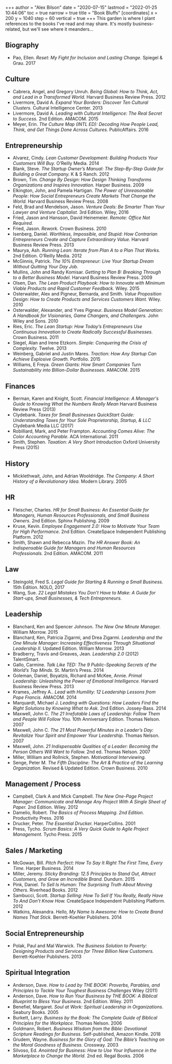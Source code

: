 +++
author = "Alex Bilson"
date = "2020-07-15"
lastmod = "2022-01-25 10:44:06"
toc = true
narrow = true
title = "Book Bluffs"
[coordinates]
    x = 200
    y = 1040
    step = 60
    vertical = true
+++
This garden is where I plant references to the books I've read and may share. It's mostly business-related, but we'll see where it meanders...

## Biography
- Pao, Ellen. _Reset: My Fight for Inclusion and Lasting Change._ Spiegel & Grau. 2017

## Culture
- Cabrera, Angel, and Gregory Unruh. _Being Global: How to Think, Act, and Lead in a Transformed World._ Harvard Business Review Press. 2012
- Livermore, David A. _Expand Your Borders: Discover Ten Cultural Clusters._ Cultural Intelligence Center. 2013
- Livermore, David A. _Leading with Cultural Intelligence: The Real Secret to Success._ 2nd Edition. AMACOM. 2015
- Meyer, Erin. _The Culture Map (INTL ED): Decoding How People Lead, Think, and Get Things Done Across Cultures._ PublicAffairs. 2016

## Entrepreneurship
- Alvarez, Cindy. _Lean Customer Development: Building Products Your Customers Will Buy._ O’Reilly Media. 2014
- Blank, Steve. _The Startup Owner’s Manual: The Step-By-Step Guide for Building a Great Company._ K & S Ranch. 2012
- Brown, Tim. _Change By Design: How Design Thinking Transforms Organizations and Inspires Innovation._ Harper Business. 2009
- Elkington, John, and Pamela Hartigan. _The Power of Unreasonable People: How Social Entrepreneurs Create Markets That Change the World._ Harvard Business Review Press. 2008
- Feld, Brad and Mendelson, Jason. _Venture Deals: Be Smarter Than Your Lawyer and Venture Capitalist._ 3rd Edition. Wiley, 2016
- Fried, Jason and Hansson, David Heinemeier. _Remote: Office Not Required._
- Fried, Jason. _Rework._ Crown Business. 2010
- Isenberg, Daniel. _Worthless, Impossible, and Stupid: How Contrarian Entrepreneurs Create and Capture Extraordinary Value._ Harvard Business Review Press. 2013
- Maurya, Ash. _Running Lean: Iterate from Plan A to a Plan That Works._ 2nd Edition. O’Reilly Media. 2012
- McGinnis, Patrick. _The 10% Entrepreneur: Live Your Startup Dream Without Quitting Your Day Job._
- Mullins, John and Randy Komisar. _Getting to Plan B: Breaking Through to a Better Business Model._ Harvard Business Review Press. 2009
- Olsen, Dan. _The Lean Product Playbook: How to Innovate with Minimum Viable Products and Rapid Customer Feedback._ Wiley. 2015
- Osterwalder, Alex and Pigneur, Bernarda, and Smith. _Value Proposition Design: How to Create Products and Services Customers Want._ Wiley. 2010
- Osterwalder, Alexander, and Yves Pigneur. _Business Model Generation: A Handbook for Visionaries, Game Changers, and Challengers._ John Wiley and Sons. 2010
- Ries, Eric. _The Lean Startup: How Today’s Entrepreneurs Use Continuous Innovation to Create Radically Successful Businesses._ Crown Business. 2011
- Siegel, Alan and Irene Etzkorn. _Simple: Conquering the Crisis of Complexity._ Twelve. 2013
- Weinberg, Gabriel and Justin Mares. _Traction: How Any Startup Can Achieve Explosive Growth._ Portfolio. 2015
- Williams, E Freya. _Green Giants: How Smart Companies Turn Sustainability into Billion-Dollar Businesses._ AMACOM. 2015

## Finances
- Berman, Karen and Knight, Scott. _Financial Intelligence: A Manager's Guide to Knowing What the Numbers Really Mean_ Harvard Business Review Press (2013)
- Clydebank. _Taxes for Small Businesses QuickStart Guide: Understanding Taxes for Your Sole Proprietorship, Startup, & LLC_ Clydebank Media LLC (2017)
- Robilliard, Mark, and Peter Frampton. _Accounting Comes Alive: The Color Accounting Parable._ ACA International. 2011
- Smith, Stephen. _Taxation: A Very Short Introduction_ Oxford University Press (2015)

## History
- Micklethwait, John, and Adrian Wooldridge. _The Company: A Short History of a Revolutionary Idea._ Modern Library. 2005

## HR
- Fleischer, Charles. _HR for Small Business: An Essential Guide for Managers, Human Resources Professionals, and Small Business Owners._ 2nd Edition. Sphinx Publishing. 2009
- Kruse, Kevin. _Employee Engagement 2.0: How to Motivate Your Team for High Performance._ 2nd Edition. CreateSpace Independent Publishing Platform. 2012
- Smith, Shawn and Rebecca Mazin. _The HR Answer Book: An Indispensable Guide for Managers and Human Resources Professionals._ 2nd Edition. AMACOM. 2011

## Law
- Steingold, Fred S. _Legal Guide for Starting & Running a Small Business._ 15th Edition. NOLO, 2017
- Wang, Sue. _22 Legal Mistakes You Don’t Have to Make: A Guide for Start-ups, Small Businesses, & Tech Entrepreneurs._

## Leadership
- Blanchard, Ken and Spencer Johnson. _The New One Minute Manager._ William Morrow. 2015
- Blanchard, Ken, Patricia Zigarmi, and Drea Zigarmi. _Leadership and the One Minute Manager: Increasing Effectiveness Through Situational Leadership II._ Updated Edition. William Morrow. 2013
- Bradberry, Travis and Greaves, Jean. _Leadership 2.0_ (2012) TalentSmart.
- Gallo, Carmine. _Talk Like TED: The 9 Public-Speaking Secrets of the World’s Top Minds._ St. Martin’s Press. 2014
- Goleman, Daniel, Boyatzis, Richard and McKee, Annie. _Primal Leadership: Unleashing the Power of Emotional Intelligence._ Harvard Business Review Press. 2013
- Krames, Jeffrey A.. _Lead with Humility: 12 Leadership Lessons from Pope Francis._ AMACOM. 2014
- Marquardt, Michael J. _Leading with Questions: How Leaders Find the Right Solutions by Knowing What to Ask._ 2nd Edition. Jossey-Bass. 2014
- Maxwell, John C. _The 21 Irrefutable Laws of Leadership: Follow Them and People Will Follow You._ 10th Anniversary Edition. Thomas Nelson. 2007
- Maxwell, John C. _The 21 Most Powerful Minutes in a Leader’s Day: Revitalize Your Spirit and Empower Your Leadership._ Thomas Nelson. 2007
- Maxwell, John. _21 Indispensable Qualities of a Leader: Becoming the Person Others Will Want to Follow._ 2nd ed. Thomas Nelson. 2007
- Miller, William and Rollnick, Stephen. _Motivational Interviewing._
- Senge, Peter M. _The Fifth Discipline: The Art & Practice of the Learning Organization._ Revised & Updated Edition. Crown Business. 2010

## Management / Process
- Campbell, Clark A and Mick Campbell. _The New One-Page Project Manager: Communicate and Manage Any Project With A Single Sheet of Paper._ 2nd Edition. Wiley. 2012
- Damelio, Robert. _The Basics of Process Mapping. 2nd Edition._ Productivity Press. 2016
- Drucker, Peter. _The Essential Drucker._ HarperCollins. 2001
- Press, Tycho. _Scrum Basics: A Very Quick Guide to Agile Project Management._ Tycho Press. 2015

## Sales / Marketing
- McGowan, Bill. _Pitch Perfect: How To Say It Right The First Time, Every Time._ Harper Business. 2014
- Miller, Jeremy. _Sticky Branding: 12.5 Principles to Stand Out, Attract Customers, and Grow an Incredible Brand._ Dundurn. 2015
- Pink, Daniel. _To Sell Is Human: The Surprising Truth About Moving Others._ Riverhead Books. 2012
- Sambucci, Scott. _Startup Selling: How To Sell If You Really, Really Have To And Don’t Know How._ CreateSpace Independent Publishing Platform. 2012
- Watkins, Alexandra. _Hello, My Name Is Awesome: How to Create Brand Names That Stick._ Berrett-Koehler Publishers. 2014

## Social Entrepreneurship
- Polak, Paul and Mal Warwick. _The Business Solution to Poverty: Designing Products and Services for Three Billion New Customers._ Berrett-Koehler Publishers. 2013

## Spiritual Integration
- Anderson, Dave. _How to Lead by THE BOOK: Proverbs, Parables, and Principles to Tackle Your Toughest Business Challenges_ Wiley (2011)
- Anderson, Dave. _How to Run Your Business by THE BOOK: A Biblical Blueprint to Bless Your Business._ 2nd Edition. Wiley. 2011
- Benefiel, Margaret. _Soul at Work: Spiritual Leadership in Organizations._ Seabury Books. 2005
- Burkett, Larry. _Business by the Book: The Complete Guide of Biblical Principles for the Workplace._ Thomas Nelson. 2006
- Goldmann, Robert. _Business Wisdom from the Bible: Devotional Scripture Readings for Business._ Self-published, Amazon Kindle. 2018
- Grudem, Wayne. _Business for the Glory of God: The Bible’s Teaching on the Moral Goodness of Business._ Crossway. 2003
- Silvoso, Ed. _Anointed for Business: How to Use Your Influence in the Marketplace to Change the World._ 2nd ed. Regal Books. 2006

